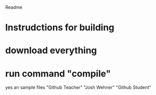 Readme
# Instrudctions for building
   # download everything
  # run command "compile"
yes
an
sample files
"Github Teacher"
"Josh Wehner"
"Github Student"
